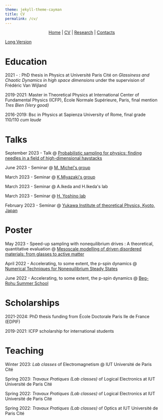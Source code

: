 ```yaml
---
theme: jekyll-theme-cayman
title: CV
permalink: /cv/
---
```


<p align="center">
  <a href="https://federicoghimenti.github.io">Home</a> |
  <a href="https://federicoghimenti.github.io/cv">CV</a> |
  <a href="https://federicoghimenti.github.io/research">Research</a> |
  <a href="https://federicoghimenti.github.io/contacts">Contacts</a>
</p>

<a href="https://federicoghimenti.github.io/CV_Ghimenti.pdf">Long Version</a>

# Education

2021 - : PhD thesis in Physics at Université Paris Cité on _Glassiness and Chaotic Dynamics in high space dimensions_ under the supervision of Frédéric Van Wijland

2019-2021: Master in Theoretical Physics at International Center of Fundamental Physics (ICFP), École Normale Supérieure, Paris, final mention _Tres Bien (Very good)_

2016-2019: Bsc in Physics at Sapienza University of Rome, final grade 110/110 _cum laude_

# Talks

September 2023 - Talk @ [Probabilistic sampling for physics: finding needles in a field of high-dimensional haystacks](https://indico.ijclab.in2p3.fr/event/9042/)

June 2023 - Seminar @ [M. Michel's group]([https://lmbp.uca.fr/](http://manon-michel.perso.math.cnrs.fr/))

March 2023 - Seminar @ [K.Miyazaki's group](https://www.r.phys.nagoya-u.ac.jp/publications-e.html) 

March 2023 - Seminar @ A.Ikeda and H.Ikeda's lab

March 2023 - Seminar @ [H. Yoshino lab](http://www.cp.cmc.osaka-u.ac.jp/~yoshino/)

February 2023 - Seminar @ [Yukawa Institute of theoretical Physics, Kyoto, Japan](https://www.yukawa.kyoto-u.ac.jp/seminar/s53097?lang=en-GB)

# Poster

May 2023 - Speed-up sampling with nonequilibrium drives : A theoretical, quantitative evaluation @ [Mesoscale modelling of driven disordered materials: from glasses to active matter](https://www.cecam.org/workshop-details/1206)

April 2022 - Accelerating, to some extent, the p-spin dynamics @ [Numerical Techniques for Nonequilibrium Steady States](https://www.cecam.org/workshop-details/36#program-36) 

June 2022 -  Accelerating, to some extent, the p-spin dynamics @ [Beg-Rohu Summer School](https://www.ipht.fr/Meetings/BegRohu2022/index.html)

# Scholarships

2021-2024: PhD thesis funding from École Doctorale Paris Ile de France (EDPIF)

2019-2021: ICFP scholarship for international students

# Teaching

Winter 2023: _Lab classes_ of Electromagnetism @ IUT Université de Paris Cité

Spring 2023: _Travaux Pratiques (Lab classes)_ of Logical Electronics at IUT Université de Paris Cité

Spring 2022: _Travaux Pratiques (Lab classes)_ of Logical Electronics at IUT Université de Paris Cité

Spring 2022: _Travaux Pratiques (Lab classes)_ of Optics at IUT Université de Paris Cité

<script src="http://code.jquery.com/jquery-1.4.2.min.js"></script> <script> var x = document.getElementsByClassName("site-footer-credits"); setTimeout(() => { x[0].remove(); }, 10); </script>
